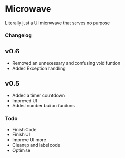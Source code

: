 # Microwave
Literally just a UI microwave that serves no purpose

### Changelog
## v0.6
- Removed an unnecessary and confusing void funtion
- Added Exception handling
## v0.5
- Added a timer countdown
- Improved UI
- Added number button funtions

### Todo
- Finish Code
- Finish UI
- Improve UI more
- Cleanup and label code
- Optimise
